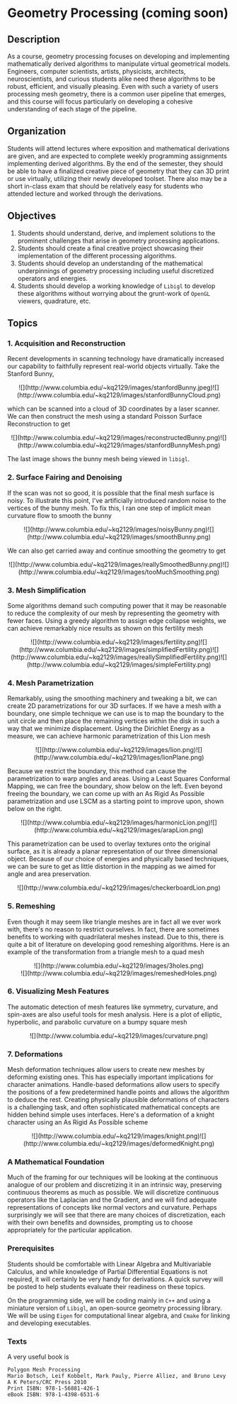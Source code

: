 

# Geometry Processing (coming soon)

## Description

As a course, geometry processing focuses on developing and implementing mathematically derived algorithms to manipulate virtual geometrical models. Engineers, computer scientists, artists, physicists,  architects, neuroscientists, and curious students alike need these algorithms to be robust, efficient, and visually pleasing. Even with such a variety of users processing mesh geometry, there is a common user pipeline that emerges, and this course will focus particularly on developing a cohesive understanding of each stage of the pipeline.

## Organization

Students will attend lectures where exposition and mathematical derivations are given, and are expected to complete weekly programming assignments implementing derived algorithms. By the end of the semester, they should be able to have a finalized creative piece of geometry that they can 3D print or use virtually, utilizing their newly developed toolset. There also may be a short in-class exam that should be relatively easy for students who attended lecture and worked through the derivations.

## Objectives

1.  Students should understand, derive, and implement solutions to the prominent challenges that arise in geometry processing applications.
2.  Students should create a final creative project showcasing their implementation of the different processing algorithms.
3.  Students should develop an understanding of the mathematical underpinnings of geometry processing including useful discretized operators and energies.
4.  Students should develop a working knowledge of `Libigl` to develop these algorithms without worrying about the grunt-work of `OpenGL` viewers, quadrature, etc.

## Topics

### 1\.  Acquisition and Reconstruction

Recent developments in scanning technology have dramatically increased our capability to faithfully represent real-world objects virtually. Take the Stanford Bunny,

<center>![](http://www.columbia.edu/~kq2129/images/stanfordBunny.jpeg)![](http://www.columbia.edu/~kq2129/images/stanfordBunnyCloud.png)</center>

which can be scanned into a cloud of 3D coordinates by a laser scanner. We can then construct the mesh using a standard Poisson Surface Reconstruction to get

<center>![](http://www.columbia.edu/~kq2129/images/reconstructedBunny.png)![](http://www.columbia.edu/~kq2129/images/stanfordBunnyMesh.png)</center> 

The last image shows the bunny mesh being viewed in `libigl`. 

### 2\. Surface Fairing and Denoising

If the scan was not so good, it is possible that the final mesh surface is noisy. To illustrate this point, I've artificially introduced random noise to the vertices of the bunny mesh. To fix this, I ran one step of implicit mean curvature flow to smooth the bunny

<center>![](http://www.columbia.edu/~kq2129/images/noisyBunny.png)![](http://www.columbia.edu/~kq2129/images/smoothBunny.png)</center> 

We can also get carried away and continue smoothing the geometry to get

<center>![](http://www.columbia.edu/~kq2129/images/reallySmoothedBunny.png)![](http://www.columbia.edu/~kq2129/images/tooMuchSmoothing.png)</center>

### 3\. Mesh Simplification

Some algorithms demand such computing power that it may be reasonable to reduce the complexity of our mesh by representing the geometry with fewer faces. Using a greedy algorithm to assign edge collapse weights, we can achieve remarkably nice results as shown on this fertility mesh

<center>![](http://www.columbia.edu/~kq2129/images/fertility.png)![](http://www.columbia.edu/~kq2129/images/simplifiedFertility.png)![](http://www.columbia.edu/~kq2129/images/reallySimplifiedFertility.png)![](http://www.columbia.edu/~kq2129/images/simpleFertility.png)</center>

### 4\. Mesh Parametrization

Remarkably, using the smoothing machinery and tweaking a bit, we can create 2D parametrizations for our 3D surfaces. If we have a mesh with a boundary, one simple technique we can use is to map the boundary to the unit circle and then place the remaining vertices within the disk in such a way that we minimize displacement. Using the Dirichlet Energy as a measure, we can achieve harmonic parametrization of this Lion mesh

<center>![](http://www.columbia.edu/~kq2129/images/lion.png)![](http://www.columbia.edu/~kq2129/images/lionPlane.png)</center>

Because we restrict the boundary, this method can cause the parametrization to warp angles and areas. Using a Least Squares Conformal Mapping, we can free the boundary, show below on the left. Even beyond freeing the boundary, we can come up with an As Rigid As Possible parametrization and use LSCM as a starting point to improve upon, shown below on the right.

<center>![](http://www.columbia.edu/~kq2129/images/harmonicLion.png)![](http://www.columbia.edu/~kq2129/images/arapLion.png)</center>

This parametrization can be used to overlay textures onto the original surface, as it is already a planar representation of our three dimensional object. Because of our choice of energies and physically based techniques, we can be sure to get as little distortion in the mapping as we aimed for angle and area preservation.

<center>
![](http://www.columbia.edu/~kq2129/images/checkerboardLion.png)</center>

### 5\. Remeshing

Even though it may seem like triangle meshes are in fact all we ever work with, there's no reason to restrict ourselves. In fact, there are sometimes benefits to working with quadrilateral meshes instead. Due to this, there is quite a bit of literature on developing good remeshing algorithms. Here is an example of the transformation from a triangle mesh to a quad mesh

<center>![](http://www.columbia.edu/~kq2129/images/3holes.png)
<center>
![](http://www.columbia.edu/~kq2129/images/remeshedHoles.png)</center></center>

### 6\. Visualizing Mesh Features

The automatic detection of mesh features like symmetry, curvature, and spin-axes are also useful tools for mesh analysis. Here is a plot of elliptic, hyperbolic, and parabolic curvature on a bumpy square mesh

<center>
![](http://www.columbia.edu/~kq2129/images/curvature.png)
</center>

### 7\. Deformations

Mesh deformation techniques allow users to create new meshes by deforming existing ones. This has especially important implications for character animations. Handle-based deformations allow users to specify the positions of a few predetermined handle points and allows the algorithm to deduce the rest. Creating physically plausible deformations of characters is a challenging task, and often sophisticated mathematical concepts are hidden behind simple uses interfaces. Here's a deformation of a knight character using an As Rigid As Possible scheme

<center>![](http://www.columbia.edu/~kq2129/images/knight.png)![](http://www.columbia.edu/~kq2129/images/deformedKnight.png)</center>

### A Mathematical Foundation

Much of the framing for our techniques will be looking at the continuous analogue of our problem and discretizing it in an intrinsic way, preserving continuous theorems as much as possible. We will discretize continuous operators like the Laplacian and the Gradient, and we will find adequate representations of concepts like normal vectors and curvature. Perhaps surprisingly we will see that there are many choices of discretization, each with their own benefits and downsides, prompting us to choose appropriately for the particular application.

### Prerequisites

Students should be comfortable with Linear Algebra and Multivariable Calculus, and while knowledge of Partial Differential Equations is not required, it will certainly be very handy for derivations. A quick survey will be posted to help students evaluate their readiness on these topics.

On the programming side, we will be coding mainly in `C++` and using a miniature version of `Libigl`, an open-source geometry processing library. We will be using `Eigen` for computational linear algebra, and `Cmake` for linking and developing executables.

### Texts

A very useful book is

	Polygon Mesh Processing
	Mario Botsch, Leif Kobbelt, Mark Pauly, Pierre Alliez, and Bruno Levy
	A K Peters/CRC Press 2010 
	Print ISBN: 978-1-56881-426-1 
	eBook ISBN: 978-1-4398-6531-6
